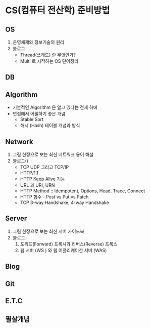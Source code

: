 # CS(컴퓨터 전산학) 준비방법



## OS

1. 운영체제와 정보기술의 원리
2. 블로그
   - Thread(쓰레드) 란 무엇인가?
   - Multi 로 시작하는 OS 단어정리

## DB





## Algorithm

- 기본적인 Algorithm 은 알고 있다는 전제 하에
- 면접에서 어필하기 좋은 개념
  - Stable Sort
  - 해시 (Hash) 테이블 개념과 방식



## Network

1. 그림 한장으로 보는 최신 네트워크 용어 해설
2. 블로그()
   - TCP UDP 그리고 TCP/IP
   - HTTP/1.1
   - HTTP Keep Alive 기능
   - URL 과 URI, URN
   - HTTP Method :: Idempotent, Options, Head, Trace, Connect
   - HTTP 함수 - Post vs Put vs Patch
   - TCP 3-way Handshake, 4-way Handshake



## Server

1. 그림 한장으로 보는 최신 서버 가이드북
2. 블로그
   1. 포워드(Forward) 프록시와 리버스(Reverse) 프록스
   2. 웹 서버 (WS ) 와 웹 어플리케이션 서버 (WAS)



## Blog



## Git



## E.T.C



## 필살개념

